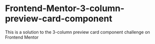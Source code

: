 # Frontend-Mentor-3-column-preview-card-component
This is a solution to the 3-column preview card component challenge on Frontend Mentor
